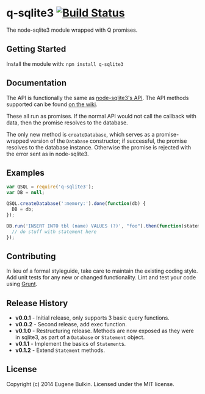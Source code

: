 # q-sqlite3 [![Build Status](https://secure.travis-ci.org/eugene-bulkin/q-sqlite3.png?branch=master)](http://travis-ci.org/eugene-bulkin/q-sqlite3)

The node-sqlite3 module wrapped with Q promises.

## Getting Started
Install the module with: `npm install q-sqlite3`

## Documentation
The API is functionally the same as [node-sqlite3's API](https://github.com/mapbox/node-sqlite3/wiki/API). The API methods supported can be found [on the wiki](https://github.com/eugene-bulkin/q-sqlite3/wiki).

These all run as promises. If the normal API would not call the callback with
data, then the promise resolves to the database.

The only new method is `createDatabase`, which serves as a promise-wrapped version of the `Database` constructor; if successful, the promise resolves to the database instance. Otherwise the promise is rejected with the error sent as in node-sqlite3.

## Examples

```javascript
var QSQL = require('q-sqlite3');
var DB = null;

QSQL.createDatabase(':memory:').done(function(db) {
  DB = db;
});

DB.run('INSERT INTO tbl (name) VALUES (?)', "foo").then(function(statement) {
  // do stuff with statement here
});
```

## Contributing
In lieu of a formal styleguide, take care to maintain the existing coding style. Add unit tests for any new or changed functionality. Lint and test your code using [Grunt](http://gruntjs.com/).

## Release History
* **v0.0.1** - Initial release, only supports 3 basic query functions.
* **v0.0.2** - Second release, add exec function.
* **v0.1.0** - Restructuring release. Methods are now exposed as they were in sqlite3, as part of a `Database` or `Statement` object.
* **v0.1.1** - Implement the basics of `Statement`s.
* **v0.1.2** - Extend `Statement` methods.

## License
Copyright (c) 2014 Eugene Bulkin. Licensed under the MIT license.

